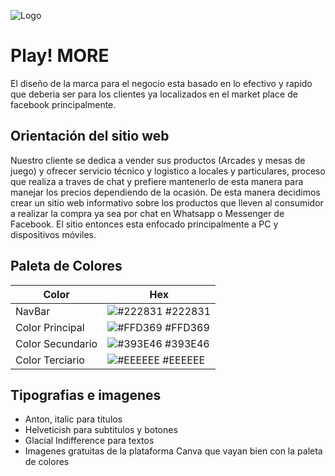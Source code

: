 
![Logo](https://mir-s3-cdn-cf.behance.net/project_modules/disp/8db131142934647.6271004b720ce.png)


# Play! MORE

El diseño de la marca para el negocio esta basado en lo efectivo y rapido que deberia ser para los clientes ya localizados en el market place de facebook principalmente.


## Orientación del sitio web
Nuestro cliente se dedica a vender sus productos (Arcades y mesas de juego) y ofrecer servicio técnico y logistico a locales y particulares, proceso que realiza a traves de chat y prefiere mantenerlo de esta manera para manejar los precios dependiendo de la ocasión.
De esta manera decidimos crear un sitio web informativo sobre los productos que lleven al consumidor a realizar la compra ya sea por chat en Whatsapp o Messenger de Facebook. El sitio entonces esta enfocado principalmente a PC y dispositivos móviles.

## Paleta de Colores

| Color             | Hex                                                                |
| ----------------- | ------------------------------------------------------------------ |
| NavBar | ![#222831](https://via.placeholder.com/10/222831?text=+) #222831 |
| Color Principal | ![#FFD369](https://via.placeholder.com/10/FFD369?text=+) #FFD369 |
| Color Secundario | ![#393E46](https://via.placeholder.com/10/393E46?text=+) #393E46 |
| Color Terciario | ![#EEEEEE](https://via.placeholder.com/10/EEEEEE?text=+) #EEEEEE |


## Tipografias e imagenes

- Anton, italic para titulos
- Helveticish para subtitulos y botones
- Glacial Indifference para textos
- Imagenes gratuitas de la plataforma Canva que vayan bien con la paleta de colores

